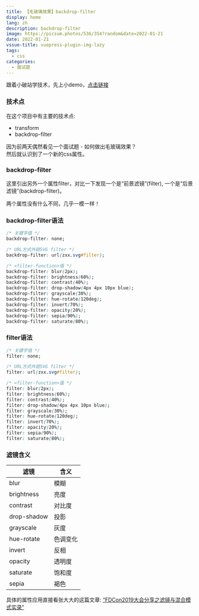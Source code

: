```yaml
---
title: 【毛玻璃效果】backdrop-filter
display: home
lang: zh
description: backdrop-filter
image: https://picsum.photos/536/354?random&date=2022-01-21
date: 2022-01-21
vssue-title: vuepress-plugin-img-lazy
tags:
  - css
categories:
  - 面试题
---
```


跟着小破站学技术，先上小demo，[点击链接](https://codepen.io/yjonny/project/full/XEQrnm)

<!-- more -->

### 技术点

在这个项目中有主要的技术点:  

+ transform
+ backdrop-filter
  
因为前两天偶然看见一个面试题 - 如何做出毛玻璃效果？  
然后就认识到了一个新的css属性。  

### backdrop-filter

这里引出另外一个属性filter，对比一下发现一个是“前景滤镜”(filter), 一个是“后景滤镜”(backdrop-filter)。  

两个属性没有什么不同，几乎一模一样！  

### backdrop-filter语法
```css
/* 关键字值 */
backdrop-filter: none;

/* URL方式外链SVG filter */
backdrop-filter: url(zxx.svg#filter);

/* <filter-function>值 */
backdrop-filter: blur(2px);
backdrop-filter: brightness(60%);
backdrop-filter: contrast(40%);
backdrop-filter: drop-shadow(4px 4px 10px blue);
backdrop-filter: grayscale(30%);
backdrop-filter: hue-rotate(120deg);
backdrop-filter: invert(70%);
backdrop-filter: opacity(20%);
backdrop-filter: sepia(90%);
backdrop-filter: saturate(80%); 
```

### filter语法

```css
/* 关键字值 */
filter: none;

/* URL方式外链SVG filter */
filter: url(zxx.svg#filter);

/* <filter-function>值 */
filter: blur(2px);
filter: brightness(60%);
filter: contrast(40%);
filter: drop-shadow(4px 4px 10px blue);
filter: grayscale(30%);
filter: hue-rotate(120deg);
filter: invert(70%);
filter: opacity(20%);
filter: sepia(90%);
filter: saturate(80%);
```

### 滤镜含义

| 滤镜 | 含义 |
| ----- | ----- |
| blur | 模糊 |
| brightness | 亮度 |
| contrast | 对比度 |
| drop-shadow | 投影 |
| grayscale | 灰度 |
| hue-rotate | 色调变化 |
| invert | 反相 | 
| opacity | 透明度 | 
| saturate | 饱和度 |
| sepia | 褐色 |
  
具体的属性应用直接看张大大的这篇文章: [“FDCon2019大会分享之滤镜与混合模式实录”](https://www.zhangxinxu.com/wordpress/2019/06/fdcon2019-css-share/)


   
